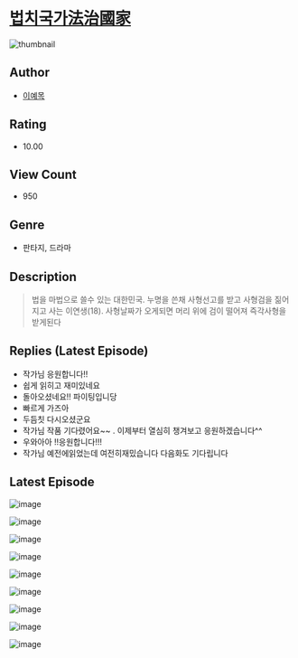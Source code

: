 # [법치국가法治國家](https://comic.naver.com/bestChallenge/list?titleId=811309)
![thumbnail](https://image-comic.pstatic.net/user_contents_data/challenge_comic/2023/05/25/291649/upload_4123439330464577078_480x623.jpeg)

## Author
- [이예목](https://comic.naver.com/artistTitle?id=291649)

## Rating
- 10.00

## View Count
- 950

## Genre
- 판타지, 드라마

## Description
> 법을 마법으로 쓸수 있는 대한민국. 누명을 쓴채 사형선고를 받고 사형검을 짊어지고 사는 이연생(18). 사형날짜가 오게되면 머리 위에 검이 떨어져 즉각사형을 받게된다

## Replies (Latest Episode)
- 작가님 응원합니다!!
- 쉽게 읽히고 재미있네요
- 돌아오셨네요!! 파이팅입니당
- 빠르게 가즈아
- 두듬칫 다시오셨군요
- 작가님 작품 기다렸어요~~ . 이제부터 열심히 챙겨보고 응원하겠습니다^^
- 우와아아 !!응원합니다!!!
- 작가님 예전에읽었는데 여전히재밌습니다 다음화도 기다립니다

## Latest Episode
![image](https://image-comic.pstatic.net/user_contents_data/challenge_comic/2023/05/26/291649/upload_3834875797189124966.jpeg)

![image](https://image-comic.pstatic.net/user_contents_data/challenge_comic/2023/05/26/291649/upload_4135767023948412002.jpeg)

![image](https://image-comic.pstatic.net/user_contents_data/challenge_comic/2023/05/26/291649/upload_7003205414111162935.jpeg)

![image](https://image-comic.pstatic.net/user_contents_data/challenge_comic/2023/05/25/291649/upload_3835155250041730146.jpeg)

![image](https://image-comic.pstatic.net/user_contents_data/challenge_comic/2023/05/27/291649/upload_3904955339746981172.jpeg)

![image](https://image-comic.pstatic.net/user_contents_data/challenge_comic/2023/05/27/291649/upload_3905237918631082083.jpeg)

![image](https://image-comic.pstatic.net/user_contents_data/challenge_comic/2023/05/25/291649/upload_7220506471198634593.jpeg)

![image](https://image-comic.pstatic.net/user_contents_data/challenge_comic/2023/05/26/291649/upload_7005122949491601716.jpeg)

![image](https://image-comic.pstatic.net/user_contents_data/challenge_comic/2023/05/26/291649/upload_4134693896321000242.jpeg)
